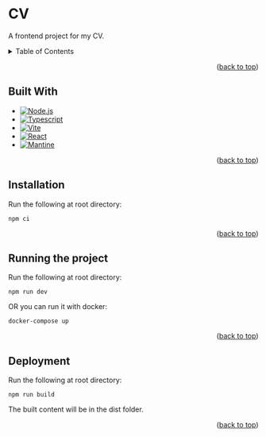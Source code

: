 <a name="readme-top"></a>

# CV

<p>A frontend project for my CV. </p>

<!-- TABLE OF CONTENTS -->
<details>
  <summary>Table of Contents</summary>
  <ul>
    <li><a href="#built-with">Built With</a></li>
    <li><a href="#installation">Installation</a></li>
    <li><a href="#running-the-project">Running the project</a></li>
    <li><a href="#deployment">Deployment</a></li>
  </ul>
</details>

<p align="right">(<a href="#readme-top">back to top</a>)</p>

## Built With

* [![Node.js](https://img.shields.io/badge/node.js-000000?style=for-the-badge&logo=nodedotjs&logoColor=green])](https://nodejs.org)
* [![Typescript](https://img.shields.io/badge/typescript-000000?style=for-the-badge&logo=typescript&logoColor=blue])](https://www.typescriptlang.org/)
* [![Vite](https://img.shields.io/badge/vite-000000?style=for-the-badge&logo=vite&logoColor=red])](https://vitejs.dev/)
* [![React](https://img.shields.io/badge/React-000000.svg?style=for-the-badge&logo=react&logoColor=blue])](https://react.dev/)
* [![Mantine](https://img.shields.io/badge/mantine-000000?style=for-the-badge&logo=mantine&logoColor=%234DABF7])](https://mantine.dev/)

<p align="right">(<a href="#readme-top">back to top</a>)</p>

## Installation

Run the following at root directory:

```shell
npm ci
```

<p align="right">(<a href="#readme-top">back to top</a>)</p>

## Running the project

Run the following at root directory:

```shell
npm run dev
```

OR you can run it with docker:

```shell
docker-compose up
```

<p align="right">(<a href="#readme-top">back to top</a>)</p>

## Deployment

Run the following at root directory:

```shell
npm run build
```

The built content will be in the dist folder.

<p align="right">(<a href="#readme-top">back to top</a>)</p>

